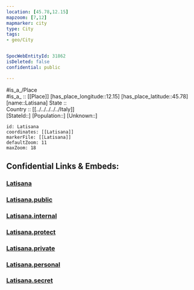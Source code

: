 ```yaml
---
location: [45.78,12.15] 
mapzoom: [7,12] 
mapmarker: city 
type: City
tags:
- geo/City


SpocWebEntityId: 31862
isDeleted: false
confidential: public

---
```

#is_a_/Place  
#is_a_ :: [[Place]] 
[has_place_longitude::12.15] 
[has_place_latitude::45.78] 
[name::Latisana] 
State ::  
Country :: [[../../../../../Italy]]  
[StateId::] 
[Population::] 
[Unknown::] 


```leaflet
id: Latisana
coordinates: [[Latisana]] 
markerFile: [[Latisana]] 
defaultZoom: 11 
maxZoom: 18
```


## Confidential Links & Embeds: 

### [Latisana](/_Standards/Earth/Continent/Europe/Europe~South/Italy/regions~Italy/Veneto/Treviso.Province/City/Latisana.md) 

### [Latisana.public](/_public/Earth/Continent/Europe/Europe~South/Italy/regions~Italy/Veneto/Treviso.Province/City/Latisana.public.md) 

### [Latisana.internal](/_internal/Earth/Continent/Europe/Europe~South/Italy/regions~Italy/Veneto/Treviso.Province/City/Latisana.internal.md) 

### [Latisana.protect](/_protect/Earth/Continent/Europe/Europe~South/Italy/regions~Italy/Veneto/Treviso.Province/City/Latisana.protect.md) 

### [Latisana.private](/_private/Earth/Continent/Europe/Europe~South/Italy/regions~Italy/Veneto/Treviso.Province/City/Latisana.private.md) 

### [Latisana.personal](/_personal/Earth/Continent/Europe/Europe~South/Italy/regions~Italy/Veneto/Treviso.Province/City/Latisana.personal.md) 

### [Latisana.secret](/_secret/Earth/Continent/Europe/Europe~South/Italy/regions~Italy/Veneto/Treviso.Province/City/Latisana.secret.md)


